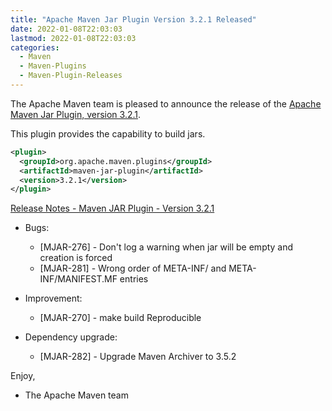```yaml
---
title: "Apache Maven Jar Plugin Version 3.2.1 Released"
date: 2022-01-08T22:03:03
lastmod: 2022-01-08T22:03:03
categories:
  - Maven
  - Maven-Plugins
  - Maven-Plugin-Releases
---
```

The Apache Maven team is pleased to announce the release of the 
[Apache Maven Jar Plugin, version 3.2.1](https://maven.apache.org/plugins/maven-jar-plugin/).

This plugin provides the capability to build jars.

```xml
<plugin>
  <groupId>org.apache.maven.plugins</groupId>
  <artifactId>maven-jar-plugin</artifactId>
  <version>3.2.1</version>
</plugin>
```

<!-- more -->

[Release Notes - Maven JAR Plugin - Version 3.2.1](https://issues.apache.org/jira/secure/ReleaseNote.jspa?projectId=12317526&version=12348050)

* Bugs:
 
  * [MJAR-276] - Don't log a warning when jar will be empty and creation is forced
  * [MJAR-281] - Wrong order of META-INF/ and META-INF/MANIFEST.MF entries

* Improvement:
 
  * [MJAR-270] - make build Reproducible

* Dependency upgrade:
 
  * [MJAR-282] - Upgrade Maven Archiver to 3.5.2

Enjoy,

- The Apache Maven team
